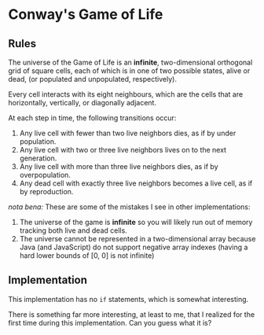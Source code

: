 # Conway's Game of Life

## Rules
The universe of the Game of Life is an **infinite**, two-dimensional orthogonal grid of square cells, 
each of which is in one of two possible states, alive or dead, (or populated and unpopulated, respectively). 

Every cell interacts with its eight neighbours, which are the cells that are horizontally, vertically, or diagonally adjacent. 

At each step in time, the following transitions occur:

1. Any live cell with fewer than two live neighbors dies, as if by under population.
1. Any live cell with two or three live neighbors lives on to the next generation.
1. Any live cell with more than three live neighbors dies, as if by overpopulation.
1. Any dead cell with exactly three live neighbors becomes a live cell, as if by reproduction.

_nota bena:_ These are some of the mistakes I see in other implementations:

1. The universe of the game is **infinite** so you will likely run out of memory tracking both live and dead cells.
1. The universe cannot be represented in a two-dimensional array because Java (and JavaScript) do not support negative 
array indexes (having a hard lower bounds of [0, 0] is not infinite) 
    
    
## Implementation

This implementation has no `if` statements, which is somewhat interesting.

There is something far more interesting, at least to me, that I realized for the first time during this implementation.
Can you guess what it is?
